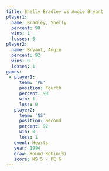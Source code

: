 ```yaml
---
title: Shelly Bradley vs Angie Bryant
player1:               
  name: Bradley, Shelly
  percent: 98          
  wins: 1              
  losses: 0            
player2:               
  name: Bryant, Angie  
  percent: 92          
  wins: 0              
  losses: 1            
games:
 - player1:          
     team: 'PE'      
     position: Fourth
     percent: 98     
     win: 1          
     loss: 0         
   player2:          
     team: 'NS'      
     position: Second
     percent: 92     
     win: 0          
     loss: 1         
   event: Hearts       
   year: 1994          
   draw: Round Robin(9)
   score: NS 5 - PE 6  
---
```

